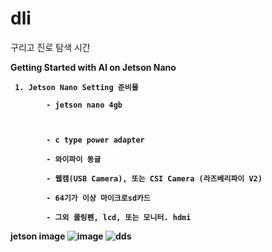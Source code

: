 # dli
구리고 진로 탐색 시간

<b> Getting Started with AI on Jetson Nano

```
 1. Jetson Nano Setting 준비물
  
        - jetson nano 4gb


  
        - c type power adapter
  
        - 와이파이 동글
  
        - 웹캠(USB Camera), 또는 CSI Camera (라즈베리파이 V2)
  
        - 64기가 이상 마이크로sd카드
  
        - 그외 쿨링펜, lcd, 또는 모니터. hdmi
```
<b>  jetson image
![image](https://github.com/user-attachments/assets/21b360a0-6fc1-4f4d-89df-462b2ca14ca7)
![dds](https://github.com/user-attachments/assets/8bd6e24f-b075-4008-834d-2dc7780ae573)

